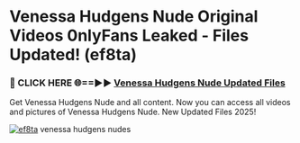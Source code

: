 # Venessa Hudgens Nude Original Videos 0nlyFans Leaked - Files Updated! (ef8ta)

<h3>🔴 CLICK HERE 🌐==►► <a href="https://tinyurl.com/5h6xmrr3" rel="nofollow">Venessa Hudgens Nude Updated Files</a></h3>

Get Venessa Hudgens Nude and all content. Now you can access all videos and pictures of Venessa Hudgens Nude. New Updated Files 2025!

[![ef8ta](https://i.imgur.com/KVD873Z.gif)](https://tinyurl.com/5h6xmrr3)
venessa hudgens nudes